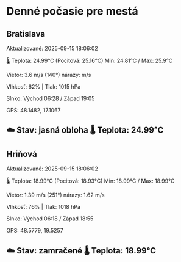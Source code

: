﻿# Denné počasie pre mestá

## Bratislava
Aktualizované: 2025-09-15 18:06:02

🌡️ Teplota: 24.99°C 
(Pocitová: 25.16°C)
Min: 24.81°C / Max: 25.9°C

Vietor: 3.6 m/s    (140°) 
nárazy:  m/s

Vlhkosť: 62% | Tlak: 1015 hPa

Slnko: Východ 06:28 / Západ 19:05

GPS: 48.1482, 17.1067

☁️ Stav: jasná obloha        🌡️ Teplota: 24.99°C
---

## Hriňová
Aktualizované: 2025-09-15 18:06:02

🌡️ Teplota: 18.99°C 
(Pocitová: 18.93°C)
Min: 18.99°C / Max: 18.99°C

Vietor: 1.39 m/s (251°)
nárazy: 1.62 m/s

Vlhkosť: 76% | Tlak: 1018 hPa

Slnko: Východ 06:18 / Západ 18:55

GPS: 48.5779, 19.5257

☁️ Stav: zamračené        🌡️ Teplota: 18.99°C
---
